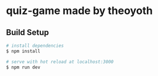 # quiz-game made by theoyoth

## Build Setup

```bash
# install dependencies
$ npm install

# serve with hot reload at localhost:3000
$ npm run dev

```

